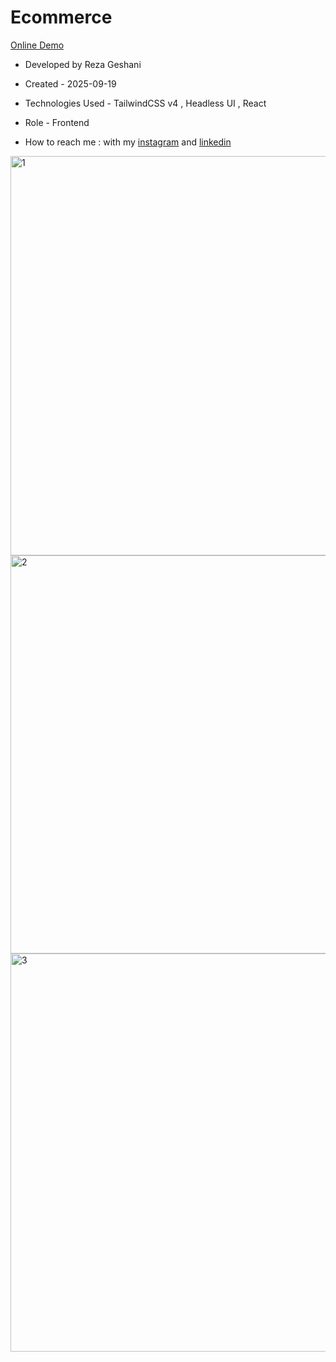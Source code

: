 # Ecommerce   

[Online Demo](https://ecommerce-wine-eta.vercel.app/)

- Developed by Reza Geshani                  

- Created - 2025-09-19

- Technologies Used - TailwindCSS v4 , Headless UI , React

- Role - Frontend

- How to reach me : with my [instagram](https://www.instagram.com/rezageshani_web) and [linkedin](http://www.linkedin.com/in/reza-geshani-web)

<img width="1350" height="639" alt="1" src="https://github.com/user-attachments/assets/76c7f54f-8719-4ac2-ad5f-47fd84f4afcb" />

<img width="1348" height="637" alt="2" src="https://github.com/user-attachments/assets/ddabd781-1432-44f0-aa7f-155a6ef3f409" />

<img width="1350" height="637" alt="3" src="https://github.com/user-attachments/assets/88c124bd-1230-44ff-a331-4858d1161110" />
